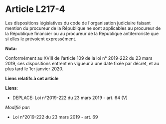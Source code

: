 # Article L217-4

Les dispositions législatives du code de l'organisation judiciaire faisant mention du procureur de la République ne sont
applicables au procureur de la République financier ou au procureur de la République antiterroriste que si elles le prévoient
expressément.

**Nota:**

Conformément au XVIII de l’article 109 de la loi n° 2019-222 du 23 mars 2019, ces dispositions entrent en vigueur à une date
fixée par décret, et au plus tard le 1er janvier 2020.

**Liens relatifs à cet article**

**Liens**:

  - DEPLACE: Loi n°2019-222 du 23 mars 2019 - art. 64 (V)

_Modifié par_:

  - Loi n°2019-222 du 23 mars 2019 - art. 69
